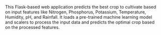 This Flask-based web application predicts the best crop to cultivate based on input features like Nitrogen, Phosphorus, Potassium, Temperature, Humidity, pH, and Rainfall. It loads a pre-trained machine learning model and scalers to process the input data and predicts the optimal crop based on the processed features.
